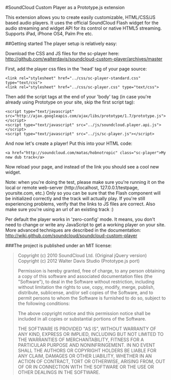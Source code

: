 #SoundCloud Custom Player as a Prototype.js extension

This extension allows you to create easily customizable, HTML/CSS/JS based audio players. It uses the official SoundCloud Flash widget for the audio streaming and widget API for its control or native HTML5 streaming. Supports iPad, iPhone OS4, Palm Pre etc.

##Getting started
The player setup is relatively easy:

Download the CSS and JS files for the sc-player here:
<http://github.com/walterdavis/soundcloud-custom-player/archives/master>

First, add the player css files in the 'head' tag of your page source:

    <link rel="stylesheet" href="../css/sc-player-standard.css" type="text/css">
    <link rel="stylesheet" href="../css/sc-player.css" type="text/css">

Then add the script tags at the end of your 'body' tag (in case you're already using Prototype on your site, skip the first script tag):

    <script type="text/javascript" src="http://ajax.googleapis.com/ajax/libs/prototype/1.7/prototype.js"></script>
    <script type="text/javascript" src="../js/soundcloud.player.api.js"></script>
    <script type="text/javascript" src="../js/sc-player.js"></script>


And now let's create a player! Put this into your HTML code:

    <a href="http://soundcloud.com/matas/hobnotropic" class="sc-player">My new dub track</a>

Now reload your page, and instead of the link you should see a cool new widget.

Note: when you're doing the test, please make sure you're running it on the local or remote web-server (http://localhost, 127.0.0.1/testpage, yoursite.com, etc.) Only so you can be sure that the Flash component will be initialized correctly and the track will actually play. If you're still experiencing problems, verify that the links to JS files are correct. Also make sure you're using an url of an existing track :)

Per default the player works in 'zero-config' mode. It means, you don't need to change or write any JavaScript to get a working player on your site. More advanced techniques are described in the documentation:
http://wiki.github.com/soundcloud/soundcloud-custom-player


###The project is published under an MIT license:

> Copyright (c) 2010 SoundCloud Ltd. (Original jQuery version)  
> Copyright (c) 2012 Walter Davis Studio (Prototype.js port)
> 
> Permission is hereby granted, free of charge, to any person
> obtaining a copy of this software and associated documentation
> files (the "Software"), to deal in the Software without
> restriction, including without limitation the rights to use,
> copy, modify, merge, publish, distribute, sublicense, and/or sell
> copies of the Software, and to permit persons to whom the
> Software is furnished to do so, subject to the following
> conditions:
> 
> The above copyright notice and this permission notice shall be
> included in all copies or substantial portions of the Software.
> 
> THE SOFTWARE IS PROVIDED "AS IS", WITHOUT WARRANTY OF ANY KIND,
> EXPRESS OR IMPLIED, INCLUDING BUT NOT LIMITED TO THE WARRANTIES
> OF MERCHANTABILITY, FITNESS FOR A PARTICULAR PURPOSE AND
> NONINFRINGEMENT. IN NO EVENT SHALL THE AUTHORS OR COPYRIGHT
> HOLDERS BE LIABLE FOR ANY CLAIM, DAMAGES OR OTHER LIABILITY,
> WHETHER IN AN ACTION OF CONTRACT, TORT OR OTHERWISE, ARISING
> FROM, OUT OF OR IN CONNECTION WITH THE SOFTWARE OR THE USE OR
> OTHER DEALINGS IN THE SOFTWARE.

